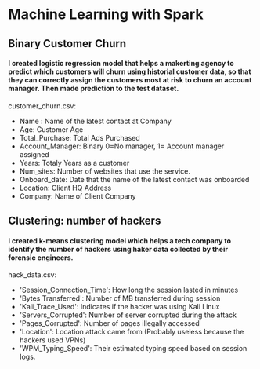 # Machine Learning with Spark

## Binary Customer Churn

#### I created logistic regression model that helps a makerting agency to predict which customers will churn using historial customer data, so that they can correctly assign the customers most at risk to churn an account manager. Then made prediction to the test dataset. 


customer_churn.csv:
- Name : Name of the latest contact at Company
- Age: Customer Age
- Total_Purchase: Total Ads Purchased
- Account_Manager: Binary 0=No manager, 1= Account manager assigned
- Years: Totaly Years as a customer
- Num_sites: Number of websites that use the service.
- Onboard_date: Date that the name of the latest contact was onboarded
- Location: Client HQ Address
- Company: Name of Client Company


## Clustering: number of hackers

#### I created k-means clustering model which helps a tech company to identify the number of hackers using haker data collected by their forensic engineers.

hack_data.csv:
- 'Session_Connection_Time': How long the session lasted in minutes
- 'Bytes Transferred': Number of MB transferred during session
- 'Kali_Trace_Used': Indicates if the hacker was using Kali Linux
- 'Servers_Corrupted': Number of server corrupted during the attack
- 'Pages_Corrupted': Number of pages illegally accessed
- 'Location': Location attack came from (Probably useless because the hackers used VPNs)
- 'WPM_Typing_Speed': Their estimated typing speed based on session logs.
